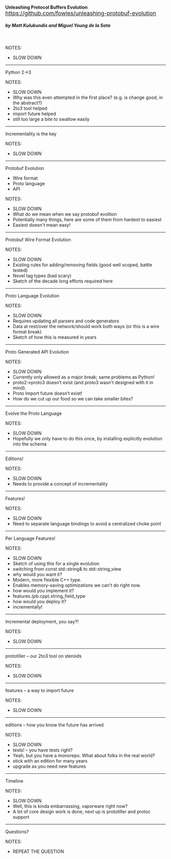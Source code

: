 <!-- .slide: data-background="./antikythera.jpg" -->
<!-- .slide: data-background-size="105%" -->

<div class="background" style="border-radius: 10px">
  <h4 style="margin-bottom: 0;">Unleashing Protocol Buffers Evolution</h4>
  <a style="font-size: 1.1rem;" href="https://github.com/fowles/unleashing-protobuf-evolution">https://github.com/fowles/unleashing-protobuf-evolution</a>
  <h5>by Matt Kulukundis and Miguel Young de la Sota</h5>
</div>
<div style="font-size: 0.8rem; color: white" class="absolute bottom-0">press "S" for speaker view</div>

NOTES:

* SLOW DOWN

---

Python 2->3

NOTES:

* SLOW DOWN
* Why was this even attempted in the first place? (e.g. is change good, in the abstract?)
* 2to3 tool helped
* import future helped
* still too large a bite to swallow easily

---

Incrementality is the key

NOTES:

* SLOW DOWN

---

Protobuf Evolution
* Wire format
* Proto language
* API

NOTES:

* SLOW DOWN
* What do we mean when we say protobuf evoltion
* Potentially many things, here are some of them from hardest to easiest
* Easiest doesn't mean easy!

---

Protobuf Wire Format Evolution

NOTES:

* SLOW DOWN
* Existing rules for adding/removing fields (good well scoped, battle tested)
* Novel tag types (bad scary)
* Sketch of the decade long efforts required here

---

Proto Language Evolution

NOTES:

* SLOW DOWN
* Requires updating all parsers and code generators
* Data at rest/over the network/should work both ways (or this is a wire format break)
* Sketch of how this is measured in years

---

Proto Generated API Evolution

NOTES:

* SLOW DOWN
* Currently only allowed as a major break; same problems as Python!
* proto2->proto3 doesn’t exist (and proto3 wasn't designed with it in mind).
* Proto Import future doesn’t exist!
* How do we cut up our food so we can take smaller bites?

---

Evolve the Proto Language

NOTES:

* SLOW DOWN
* Hopefully we only have to do this once, by installing explicitly evolution into the schema

---

Editions!

NOTES:

* SLOW DOWN
* Needs to provide a concept of incrementality

---

Features!

NOTES:

* SLOW DOWN
* Need to separate language bindings to avoid a centralized choke point

---

Per Language Features!

NOTES:

* SLOW DOWN
* Sketch of using this for a single evolution
* switching from const std::string& to std::string_view
* why would you want it?
* Modern, more flexible C++ type.
* Enables memory-saving optimizations we can't do right now.
* how would you implement it?
* features.(pb.cpp).string_field_type
* how would you deploy it?
* incrementally!

---

Incremental deployment, you say?!

NOTES:

* SLOW DOWN

---

prototiller – our 2to3 tool on steroids

NOTES:

* SLOW DOWN

---

features – a way to import future

NOTES:

* SLOW DOWN

---

editions – how you know the future has arrived

NOTES:

* SLOW DOWN
* tests! – you have tests right?
* Yeah, but you have a monorepo.  What about folks in the real world?
* stick with an edition for many years
* upgrade as you need new features

---

Timeline

NOTES:

* SLOW DOWN
* Well, this is kinda embarrassing, vaporware right now?
* A lot of core design work is done, next up is prototiller and protoc support

---

Questions?

NOTES:

* REPEAT THE QUESTION
